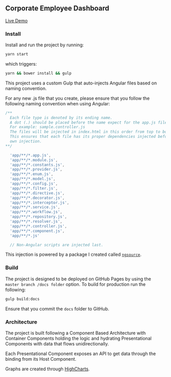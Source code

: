 ## Corporate Employee Dashboard

[Live Demo](https://getdanarias.github.io/EmployeeDashboard-AngularJS/)

### Install

Install and run the project by running:

```bash
yarn start
```

which triggers:

```bash
yarn && bower install && gulp
```

This project uses a custom Gulp that auto-injects Angular files based on naming convention. 

For any new .js file that you create, please ensure that you follow the following naming convention when using Angular:

``` javascript
/**
  Each file type is denoted by its ending name.
  A dot (.) should be placed before the name expect for the app.js file
  For example: sample.controller.js
  The files will be injected in index.html in this order from top to bottom.
  This ensures that each file has its proper dependencies injected before its
  own injection.
**/

  'app/**/*.app.js',
  'app/**/*.module.js',
  'app/**/*.constants.js',
  'app/**/*.provider.js',
  'app/**/*.enum.js',
  'app/**/*.model.js',
  'app/**/*.config.js',
  'app/**/*.filter.js',
  'app/**/*.directive.js',
  'app/**/*.decorator.js',
  'app/**/*.interceptor.js',
  'app/**/*.service.js',
  'app/**/*.workflow.js',
  'app/**/*.repository.js',
  'app/**/*.resolver.js',
  'app/**/*.controller.js',
  'app/**/*.component.js',
  'app/**/*.js'

  // Non-Angular scripts are injected last.
```

This injection is powered by a package I created called [`ngsource`](https://github.com/getDanArias/ngsource).

### Build

The project is designed to be deployed on GitHub Pages by using the `master branch /docs folder` option. To build for production run the following: 

```bash
gulp build:docs
```

Ensure that you commit the `docs` folder to GitHub.

### Architecture

The project is built following a Component Based Architecture with Container Components holding the logic and hydrating Presentational Components with data that flows unidirectionally. 

Each Presentational Component exposes an API to get data through the binding from its Host Component.

Graphs are created through [HighCharts](https://www.highcharts.com/). 

